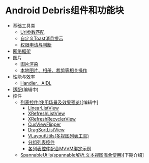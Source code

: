 # Android Debris组件和功能块
* 基础工具类
    * [Url参数匹配](/docs/basic/url_params_match.md)
    * [自定义Toast消息提示](/docs/basic/toast.md)
    * [权限申请与判断](/docs/basic/permission_apply.md)
* [网络框架](/docs/net/README.md)
* 图片
    * [图片渲染](/docs/img/README.md)
    * [本地图片、相册、裁剪等相关操作](/docs/img/operation.md)
* 性能与效率
    * [Handler、AIDL](/docs/interaction/README.md)
* [适配](/docs/adapter/README.md)(编辑中)
* 控件
    * [列表控件(使用场景及效果预览)]()[编辑中]
        * [LinearListView]()
        * [XRefreshListView]()
        * [XRefreshRecyclerView]()
        * [CusViewFlipper]()
        * [DragSortListView]()
        * [VLayoutUtils(多视图列表工具)]()
        * [分组列表控件]()
        * [各列表控件配合MVVM绑定示例]()
    * [SpannableUtils(spannable解析,文本视图混合使用)]()[下期介绍]